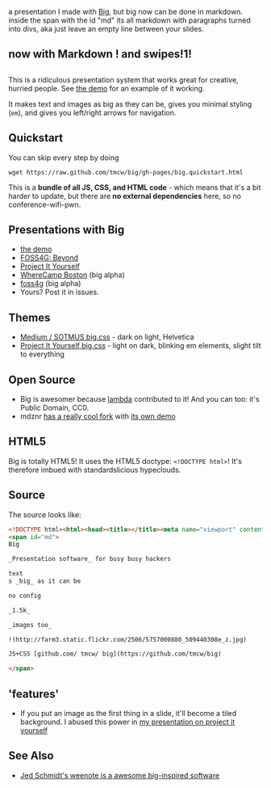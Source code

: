 a presentation I made with [Big](https://github.com/tmcw/big), but big now can be done in markdown.  inside the span with the id "md" its all markdown with paragraphs turned into divs, aka just leave an empty line between your slides.
## now with Markdown ! and swipes!1!
##
This is a ridiculous presentation system that works great for
creative, hurried people. See [the demo](http://macwright.org/big)
for an example of it working.

It makes text and images as big as they can be, gives you minimal
styling (`em`), and gives you left/right arrows for navigation.

## Quickstart

You can skip every step by doing

    wget https://raw.github.com/tmcw/big/gh-pages/big.quickstart.html

This is a **bundle of all JS, CSS, and HTML code** - which means that it's
a bit harder to update, but there are **no external dependencies** here,
so no conference-wifi-pwn.

## Presentations with Big

* [the demo](http://macwright.org/big)
* [FOSS4G: Beyond](http://macwright.org/presentations/beyond/)
* [Project It Yourself](http://macwright.org/presentations/projections/#0)
* [WhereCamp Boston](http://macwright.org/presentations/wherecampboston/) (big alpha)
* [foss4g](http://macwright.org/presentations/foss4g/1.html) (big alpha)
* Yours? Post it in issues.

## Themes

* [Medium / SOTMUS big.css](https://gist.github.com/3875192) - dark on light, Helvetica
* [Project It Yourself big.css](https://gist.github.com/3875180) - light on dark, blinking em elements, slight tilt to everything

## Open Source

* Big is awesomer because [lambda](https://github.com/lambda) contributed to it! And you can too: it's Public Domain, CC0.
* mdznr [has a really cool fork](https://github.com/mdznr/big) with [its own demo](http://mdznr.github.com/big/#0)

## HTML5

Big is totally HTML5! It uses the HTML5 doctype: `<!DOCTYPE html>`!
It's therefore imbued with standardslicious hypeclouds.

## Source

The source looks like:

```html
<!DOCTYPE html><html><head><title></title><meta name="viewport" content="width=device-width, initial-scale=1.0, maximum-scale=1.0, user-scalable=0" /><link href='big.css' rel='stylesheet' type='text/css' /><script src='showdown.js'></script><script src='big.js'></script></head><body>
<span id="md">
Big

_Presentation software_ for busy busy hackers

text
s _big_ as it can be

no config

_1.5k_

_images too_

!(http://farm3.static.flickr.com/2506/5757000880_509440308e_z.jpg)

JS+CSS [github.com/ tmcw/ big](https://github.com/tmcw/big)

</span>
```

## 'features'

* If you put an image as the first thing in a slide, it'll become a tiled background. I abused this power in
  [my presentation on project it yourself](http://macwright.org/presentations/projections/#0)

## See Also

* [Jed Schmidt's weenote is a awesome big-inspired software](https://github.com/jed/weenote)